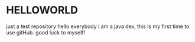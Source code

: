# HELLOWORLD
just a test repository
hello everybody i am a java dev, this is my first time to use gitHub.
good luck to myself!
